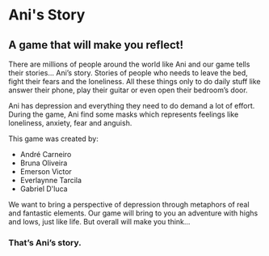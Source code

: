 # Ani's Story
## A game that will make you reflect!

There are millions of people around the world like Ani and our game tells their stories... Ani’s story. Stories of people who needs to leave the bed, fight their fears and the loneliness. All these things only to do daily stuff like answer their phone, play their guitar or even open their bedroom’s door. 

Ani has depression and everything they need to do demand a lot of effort. During the game, Ani find some masks which represents feelings like loneliness, anxiety, fear and anguish.

This game was created by:
* André Carneiro
* Bruna Oliveira
* Emerson Victor
* Everlaynne Tarcila
* Gabriel D'luca

We want to bring a perspective of depression through metaphors of real and fantastic elements. Our game will bring to you an adventure with highs and lows, just like life. But overall will make you think...

### That’s Ani’s story.
